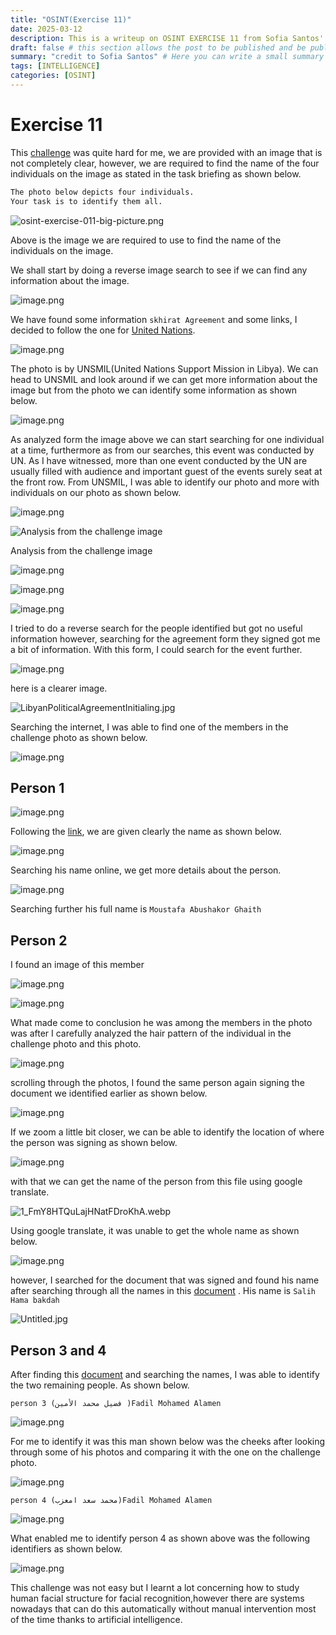 ```yaml
---
title: "OSINT(Exercise 11)"
date: 2025-03-12
description: This is a writeup on OSINT EXERCISE 11 from Sofia Santos' OSINT analysis and exercises.
draft: false # this section allows the post to be published and be public, is it is set to true the post will not be published.
summary: "credit to Sofia Santos" # Here you can write a small summary of the post if needed
tags: [INTELLIGENCE]
categories: [OSINT]
---
```

# Exercise 11

This [challenge](https://gralhix.com/list-of-osint-exercises/osint-exercise-011/) was quite hard for me, we are provided with an image that is not completely clear, however, we are required to find the name of the four individuals on the image as stated in the task briefing as shown below.

```bash
The photo below depicts four individuals.
Your task is to identify them all.
```

![osint-exercise-011-big-picture.png](osint-exercise-011-big-picture.png)

Above is the image we are required to use to find the name of the individuals on the image.

We shall start by doing a reverse image search to see if we can find any information about the image.

![image.png](image.png)

We have found some information `skhirat Agreement` and some links, I decided to follow the one for [United Nations](https://www.un.org/africarenewal/news/libyan-parties-delay-naming-unity-government-un-urges-steps-end-political-divisions).

![image.png](image%201.png)

The photo is by UNSMIL(United Nations Support Mission in Libya). We can head to UNSMIL and look around if we can get more information about the image but from the photo we can identify some information as shown below.

![image.png](image%202.png)

As analyzed form the image above we can start searching for one individual at a time, furthermore as from our searches, this event was conducted by UN. As I have witnessed, more than one event conducted by the UN are usually filled with audience and important guest of the events surely seat at the front row. From UNSMIL, I was able to identify our photo and more with individuals on our photo as shown below.

![image.png](image%203.png)

![Analysis from the challenge image](image%204.png)

Analysis from the challenge image

![image.png](image%205.png)

![image.png](image%206.png)

![image.png](image%207.png)

I tried to do a reverse search for the people identified but got no useful information however, searching  for the agreement form they signed got me a bit of information. With this form, I could search for the event further.

![image.png](image%208.png)

here is a clearer image.

![LibyanPoliticalAgreementInitialing.jpg](LibyanPoliticalAgreementInitialing.jpg)

Searching the internet, I was able to find one of the members in the challenge photo as shown below.

![image.png](image%209.png)

## Person 1

![image.png](image%2010.png)

Following the [link](https://www.timesfreepress.com/news/2015/jul/11/libyan-parties-reach-peace-deal-without-tripoli-go/), we are given clearly the name as shown below.

![image.png](image%2011.png)

Searching his name online, we get more details about the person.

![image.png](image%2012.png)

Searching further his full name is `Moustafa Abushakor Ghaith` 

## Person 2

I found an image of this member 

![image.png](image%2013.png)

![image.png](image%2014.png)

What made come to conclusion he was among the members in the photo was after I carefully analyzed the hair pattern of the individual in the challenge photo and this photo.

![image.png](image%2015.png)

scrolling through the photos, I found the same person again signing the document we identified earlier as shown below.

![image.png](image%2016.png)

If we zoom a little bit closer, we can be able to identify the location of where the person was signing as shown below.

![image.png](image%2017.png)

with that we can get the name of the person from this file using google translate.

![1_FmY8HTQuLajHNatFDroKhA.webp](1_FmY8HTQuLajHNatFDroKhA.webp)

Using google translate, it was unable to get the whole name as shown below.

![image.png](image%2018.png)

however, I searched for the document that was signed and found his name after searching through all the names in this [document](https://unsmil.unmissions.org/sites/default/files/Libyan%20Political%20Agreement%20-%20AR%20-%20w%20Signatures.pdf) . His name is `Salih Hama bakdah` 

![Untitled.jpg](Untitled.jpg)

## Person 3 and 4

After finding this [document](https://unsmil.unmissions.org/sites/default/files/Libyan%20Political%20Agreement%20-%20AR%20-%20w%20Signatures.pdf) and searching the names, I was able to identify the two remaining people. As shown below.

`person 3 (فضيل محمد الأمين )Fadil Mohamed Alamen`

![image.png](image%2019.png)

For me to identify it was this man shown below was the cheeks after looking through some of his photos and comparing it with the one on the challenge photo.

![image.png](image%2020.png)

`person 4 (محمد سعد امعزب)Fadil Mohamed Alamen` 

![image.png](image%2021.png)

What enabled me to identify person 4 as shown above was the following identifiers as shown below.

![image.png](image%2022.png)

This challenge was not easy but I learnt a lot concerning how to study human facial structure for facial recognition,however there are systems nowadays that can do this automatically without manual intervention most of the time thanks to artificial intelligence.